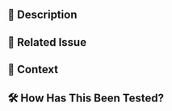 <!--- Please provide a general summary of your changes in the title above -->

## 📄 Description
<!--- Please describe all your changes in detail -->

## 🔴 Related Issue
<!--- If fixing a bug, there should be an issue describing it with steps to reproduce -->
<!--- Please provide a link to the issue here -->

## 📃 Context
<!--- Why is this change required/wanted? What problem does it solve? -->
<!--- If this fixes an open issue, please provide a link to the issue here. -->

## 🛠 How Has This Been Tested?
<!--- Please describe in detail how you tested your changes. -->
<!--- Include information about your testing environment, and the tests you ran to -->
<!--- see how your change might have affects other areas of the code, etc. -->
